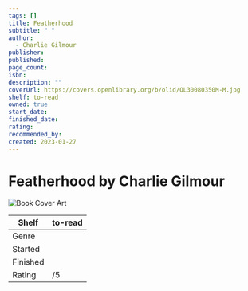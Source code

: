 ```yaml
---
tags: []
title: Featherhood
subtitle: " "
author:
  - Charlie Gilmour
publisher: 
published: 
page_count: 
isbn: 
description: ""
coverUrl: https://covers.openlibrary.org/b/olid/OL30080350M-M.jpg
shelf: to-read
owned: true
start_date: 
finished_date: 
rating: 
recommended_by: 
created: 2023-01-27
---
```


# Featherhood by Charlie Gilmour

![Book Cover Art](https://covers.openlibrary.org/b/olid/OL30080350M-M.jpg)

| Shelf | to-read |
| --- | --- |
| Genre |  |
| Started |  |
| Finished |  |
| Rating | /5 |

